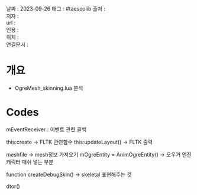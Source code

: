 
날짜 : 2023-09-26
태그 :   #taesoolib 
출처 :   
저자 :   
url :   
인용 :   
위치 :  
연결문서 :   


# 개요
- OgreMesh_skinning.lua 분석


# Codes

mEventReceiver : 이벤트 관련 콜백

this:create -> FLTK 관련함수
this:updateLayout() -> FLTK 출력

meshfile -> mesh정보 가져오기
mOgreEntity = AnimOgreEntity() -> 오우거 엔진 캐릭터 매쉬 넣는 부분

function createDebugSkin() -> skeletal 표현해주는 것

dtor()

